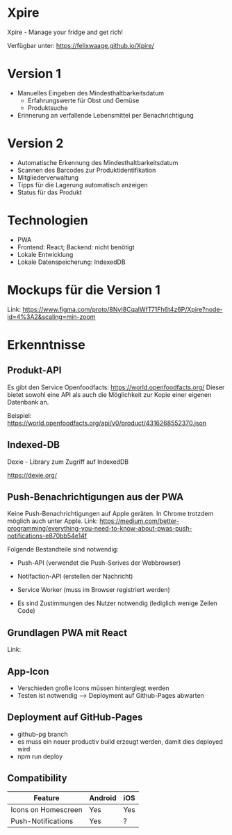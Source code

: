 # Xpire
Xpire - Manage your fridge and get rich!

Verfügbar unter: https://felixwaage.github.io/Xpire/

# Version 1

- Manuelles Eingeben des Mindesthaltbarkeitsdatum
  - Erfahrungswerte für Obst und Gemüse
  - Produktsuche
- Erinnerung an verfallende Lebensmittel per Benachrichtigung

# Version 2

- Automatische Erkennung des Mindesthaltbarkeitsdatum
- Scannen des Barcodes zur Produktidentifikation
- Mitgliederverwaltung
- Tipps für die Lagerung automatisch anzeigen
- Status für das Produkt

# Technologien

- PWA
- Frontend: React; Backend: nicht benötigt
- Lokale Entwicklung
- Lokale Datenspeicherung: IndexedDB

# Mockups für die Version 1

Link: https://www.figma.com/proto/8NyI8CqalWfT71Fh6t4z6P/Xpire?node-id=4%3A2&scaling=min-zoom

# Erkenntnisse
## Produkt-API

Es gibt den Service Openfoodfacts: https://world.openfoodfacts.org/
Dieser bietet sowohl eine API als auch die Möglichkeit zur Kopie einer eigenen Datenbank an.

Beispiel: https://world.openfoodfacts.org/api/v0/product/4316268552370.json

## Indexed-DB

Dexie - Library zum Zugriff auf IndexedDB

https://dexie.org/

## Push-Benachrichtigungen aus der PWA

Keine Push-Benachrichtigungen auf Apple geräten. In Chrome trotzdem möglich auch unter Apple.
Link: https://medium.com/better-programming/everything-you-need-to-know-about-pwas-push-notifications-e870bb54e14f

Folgende Bestandteile sind notwendig:
- Push-API (verwendet die Push-Serives der Webbrowser)
- Notifaction-API (erstellen der Nachricht)
- Service Worker (muss im Browser registriert werden)

- Es sind Zustimmungen des Nutzer notwendig (lediglich wenige Zeilen Code)

## Grundlagen PWA mit React

Link:

## App-Icon

- Verschieden große Icons müssen hinterglegt werden
- Testen ist notwendig --> Deployment auf Github-Pages abwarten

## Deployment auf GitHub-Pages
- github-pg branch
- es muss ein neuer productiv build erzeugt werden, damit dies deployed wird
- npm run deploy

## Compatibility

| Feature | Android | iOS |
| ------ | ------ | ------ |
| Icons on Homescreen | Yes | Yes |
| Push-Notifications | Yes | ? |
